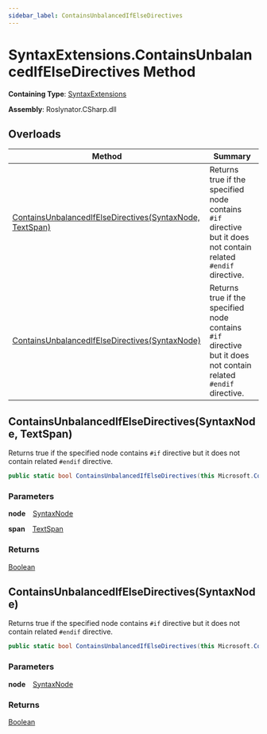 ```yaml
---
sidebar_label: ContainsUnbalancedIfElseDirectives
---
```


# SyntaxExtensions\.ContainsUnbalancedIfElseDirectives Method

**Containing Type**: [SyntaxExtensions](../index.md)

**Assembly**: Roslynator\.CSharp\.dll

## Overloads

| Method | Summary |
| ------ | ------- |
| [ContainsUnbalancedIfElseDirectives(SyntaxNode, TextSpan)](#1293653798) | Returns true if the specified node contains `#if` directive but it does not contain related `#endif` directive\. |
| [ContainsUnbalancedIfElseDirectives(SyntaxNode)](#3758239446) | Returns true if the specified node contains `#if` directive but it does not contain related `#endif` directive\. |

<a id="1293653798"></a>

## ContainsUnbalancedIfElseDirectives\(SyntaxNode, TextSpan\) 

  
Returns true if the specified node contains `#if` directive but it does not contain related `#endif` directive\.

```csharp
public static bool ContainsUnbalancedIfElseDirectives(this Microsoft.CodeAnalysis.SyntaxNode node, Microsoft.CodeAnalysis.Text.TextSpan span)
```

### Parameters

**node** &ensp; [SyntaxNode](https://docs.microsoft.com/en-us/dotnet/api/microsoft.codeanalysis.syntaxnode)

**span** &ensp; [TextSpan](https://docs.microsoft.com/en-us/dotnet/api/microsoft.codeanalysis.text.textspan)

### Returns

[Boolean](https://docs.microsoft.com/en-us/dotnet/api/system.boolean)

<a id="3758239446"></a>

## ContainsUnbalancedIfElseDirectives\(SyntaxNode\) 

  
Returns true if the specified node contains `#if` directive but it does not contain related `#endif` directive\.

```csharp
public static bool ContainsUnbalancedIfElseDirectives(this Microsoft.CodeAnalysis.SyntaxNode node)
```

### Parameters

**node** &ensp; [SyntaxNode](https://docs.microsoft.com/en-us/dotnet/api/microsoft.codeanalysis.syntaxnode)

### Returns

[Boolean](https://docs.microsoft.com/en-us/dotnet/api/system.boolean)

